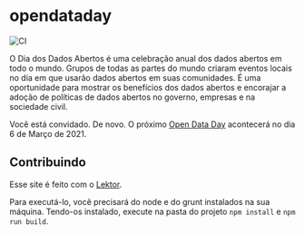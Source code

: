 # opendataday

![CI](https://github.com/DadosAbertosDeFeira/opendataday/workflows/CI/badge.svg)

O Dia dos Dados Abertos é uma celebração anual dos dados abertos em todo o mundo. Grupos de todas as partes do mundo criaram eventos locais no dia em que usarão dados abertos em suas comunidades. É uma oportunidade para mostrar os benefícios dos dados abertos e encorajar a adoção de políticas de dados abertos no governo, empresas e na sociedade civil.

Você está convidado. De novo. O próximo [Open Data Day](https://opendataday.org/pt_br/) acontecerá no dia 6 de Março de 2021.

## Contribuindo

Esse site é feito com o [Lektor](https://www.getlektor.com/).

Para executá-lo, você precisará do node e do grunt instalados na sua máquina. Tendo-os instalado,
execute na pasta do projeto `npm install` e `npm run build`.
